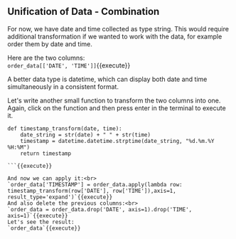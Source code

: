 ## Unification of Data - Combination

For now, we have date and time collected as type string. This would require additional transformation if we wanted to work with the data, for example order them by date and time.<br>

Here are the two columns:<br>
`order_data[['DATE', 'TIME']]`{{execute}}

A better data type is datetime, which can display both date and time simultaneously in a consistent format.<br>

Let's write another small function to transform the two columns into one. Again, click on the function and then press enter in the terminal to execute it.<br>

```
def timestamp_transform(date, time):
    date_string = str(date) + " " + str(time)
    timestamp = datetime.datetime.strptime(date_string, "%d.%m.%Y %H:%M")
    return timestamp

```{{execute}}

And now we can apply it:<br>
`order_data['TIMESTAMP'] = order_data.apply(lambda row: timestamp_transform(row['DATE'], row['TIME']),axis=1, result_type='expand')`{{execute}}
And also delete the previous columns:<br>
`order_data = order_data.drop('DATE', axis=1).drop('TIME', axis=1)`{{execute}}
Let's see the result:
`order_data`{{execute}}